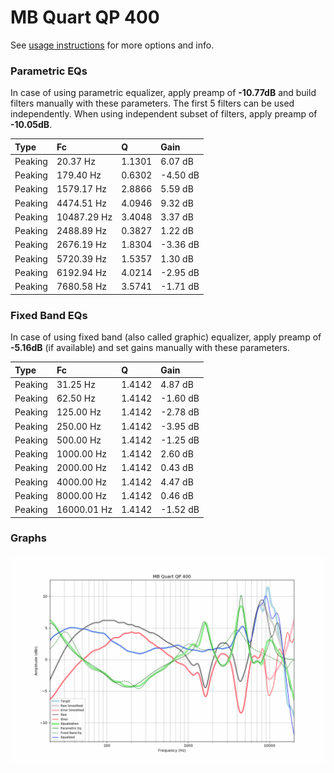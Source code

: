 # MB Quart QP 400
See [usage instructions](https://github.com/jaakkopasanen/AutoEq#usage) for more options and info.

### Parametric EQs
In case of using parametric equalizer, apply preamp of **-10.77dB** and build filters manually
with these parameters. The first 5 filters can be used independently.
When using independent subset of filters, apply preamp of **-10.05dB**.

| Type    | Fc          |      Q | Gain     |
|:--------|:------------|:-------|:---------|
| Peaking | 20.37 Hz    | 1.1301 | 6.07 dB  |
| Peaking | 179.40 Hz   | 0.6302 | -4.50 dB |
| Peaking | 1579.17 Hz  | 2.8866 | 5.59 dB  |
| Peaking | 4474.51 Hz  | 4.0946 | 9.32 dB  |
| Peaking | 10487.29 Hz | 3.4048 | 3.37 dB  |
| Peaking | 2488.89 Hz  | 0.3827 | 1.22 dB  |
| Peaking | 2676.19 Hz  | 1.8304 | -3.36 dB |
| Peaking | 5720.39 Hz  | 1.5357 | 1.30 dB  |
| Peaking | 6192.94 Hz  | 4.0214 | -2.95 dB |
| Peaking | 7680.58 Hz  | 3.5741 | -1.71 dB |

### Fixed Band EQs
In case of using fixed band (also called graphic) equalizer, apply preamp of **-5.16dB**
(if available) and set gains manually with these parameters.

| Type    | Fc          |      Q | Gain     |
|:--------|:------------|:-------|:---------|
| Peaking | 31.25 Hz    | 1.4142 | 4.87 dB  |
| Peaking | 62.50 Hz    | 1.4142 | -1.60 dB |
| Peaking | 125.00 Hz   | 1.4142 | -2.78 dB |
| Peaking | 250.00 Hz   | 1.4142 | -3.95 dB |
| Peaking | 500.00 Hz   | 1.4142 | -1.25 dB |
| Peaking | 1000.00 Hz  | 1.4142 | 2.60 dB  |
| Peaking | 2000.00 Hz  | 1.4142 | 0.43 dB  |
| Peaking | 4000.00 Hz  | 1.4142 | 4.47 dB  |
| Peaking | 8000.00 Hz  | 1.4142 | 0.46 dB  |
| Peaking | 16000.01 Hz | 1.4142 | -1.52 dB |

### Graphs
![](./MB%20Quart%20QP%20400.png)